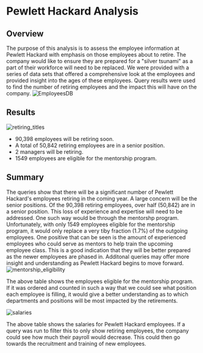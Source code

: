 # Pewlett Hackard Analysis

## Overview
The purpose of this analysis is to assess the employee information at Pewlett Hackard with emphasis on those employees about to retire. The company would like to ensure they are prepared for a "silver tsunami" as a part of their workforce will need to be replaced.
We were provided with a series of data sets that offered a comprehensive look at the employees and provided insight into the ages of these employees. Query results were used to find the number of retiring employees and the impact this will have on the company.
![EmployeesDB](https://user-images.githubusercontent.com/100659114/163208807-652435c8-bab2-4aeb-afdd-0c5e5496de75.png)

## Results
![retiring_titles](https://user-images.githubusercontent.com/100659114/163209624-97ff3f39-9f94-4ec2-9338-51641486f04e.png)
* 90,398 employees will be retiring soon.
* A total of 50,842 retiring employees are in a senior position.
* 2 managers will be retiring.
* 1549 employees are eligible for the mentorship program. 
 
## Summary
The queries show that there will be a significant number of Pewlett Hackard's employees retiring in the coming year. A large concern will be the senior positions. Of the 90,398 retiring employees, over half (50,842) are in a senior position. This loss of experience and expertise will need to be addressed. One such way would be through the mentorshp program. Unfortunately, with only 1549 employees eligible for the mentorship program, it would only replace a very tiby fraction (1.7%) of the outgoing employees.
One positive that can be seen is the amount of experienced employees who could serve as mentors to help train the upcoming employee class. This is a good indication that they will be better prepared as the newer employees are phased in.
Additonal queries may offer more insight and understanding as Pewlett Hackard begins to move forward. 
![mentorship_eligibility](https://user-images.githubusercontent.com/100659114/163225416-938b558f-2da9-4014-b9a2-960c1359a048.png)


The above table shows the employees eligible for the mentorship program. If it was ordered and counted in such a way that we could see what position each employee is filling, it would give a better understanding as to which departments and positions will be most impacted by the retirements.

![salaries](https://user-images.githubusercontent.com/100659114/163225403-6fed6812-1d8f-4f62-9fcc-e1f8f8155aa3.png)

The above table shows the salaries for Pewlett Hackard employees. If a query was run to filter this to only show retiring employees, the company could see how much their payroll would decrease. This could then go towards the recruitment and training of new employees.



